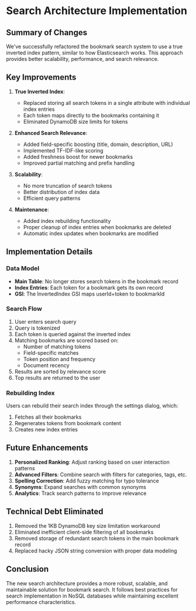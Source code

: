# Search Architecture Implementation

## Summary of Changes

We've successfully refactored the bookmark search system to use a true inverted index pattern, similar to how Elasticsearch works. This approach provides better scalability, performance, and search relevance.

## Key Improvements

1. **True Inverted Index**:
   - Replaced storing all search tokens in a single attribute with individual index entries
   - Each token maps directly to the bookmarks containing it
   - Eliminated DynamoDB size limits for tokens

2. **Enhanced Search Relevance**:
   - Added field-specific boosting (title, domain, description, URL)
   - Implemented TF-IDF-like scoring
   - Added freshness boost for newer bookmarks
   - Improved partial matching and prefix handling

3. **Scalability**:
   - No more truncation of search tokens
   - Better distribution of index data
   - Efficient query patterns

4. **Maintenance**:
   - Added index rebuilding functionality
   - Proper cleanup of index entries when bookmarks are deleted
   - Automatic index updates when bookmarks are modified

## Implementation Details

### Data Model

- **Main Table**: No longer stores search tokens in the bookmark record
- **Index Entries**: Each token for a bookmark gets its own record
- **GSI**: The InvertedIndex GSI maps userId+token to bookmarkId

### Search Flow

1. User enters search query
2. Query is tokenized
3. Each token is queried against the inverted index
4. Matching bookmarks are scored based on:
   - Number of matching tokens
   - Field-specific matches
   - Token position and frequency
   - Document recency
5. Results are sorted by relevance score
6. Top results are returned to the user

### Rebuilding Index

Users can rebuild their search index through the settings dialog, which:
1. Fetches all their bookmarks
2. Regenerates tokens from bookmark content
3. Creates new index entries

## Future Enhancements

1. **Personalized Ranking**: Adjust ranking based on user interaction patterns
2. **Advanced Filters**: Combine search with filters for categories, tags, etc.
3. **Spelling Correction**: Add fuzzy matching for typo tolerance
4. **Synonyms**: Expand searches with common synonyms
5. **Analytics**: Track search patterns to improve relevance

## Technical Debt Eliminated

1. Removed the 1KB DynamoDB key size limitation workaround
2. Eliminated inefficient client-side filtering of all bookmarks
3. Removed storage of redundant search tokens in the main bookmark record
4. Replaced hacky JSON string conversion with proper data modeling

## Conclusion

The new search architecture provides a more robust, scalable, and maintainable solution for bookmark search. It follows best practices for search implementation in NoSQL databases while maintaining excellent performance characteristics.
